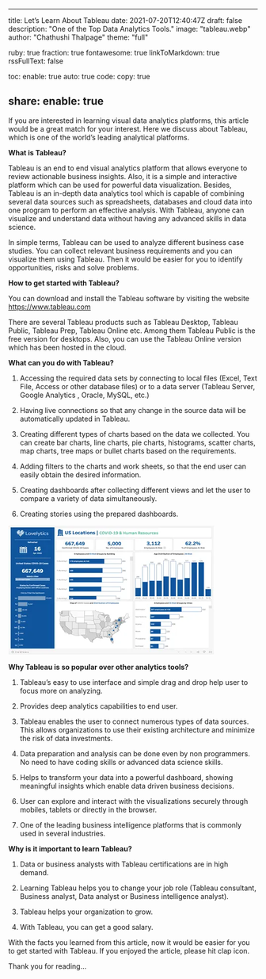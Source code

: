 ---

title: Let’s Learn About Tableau
date: 2021-07-20T12:40:47Z
draft: false
description: "One of the Top Data Analytics Tools."
image: "tableau.webp"
author: "Chathushi Thalpage"
theme: "full"

ruby: true
fraction: true
fontawesome: true
linkToMarkdown: true
rssFullText: false

toc:
enable: true
auto: true
code:
copy: true

share:
enable: true
------------

If you are interested in learning visual data analytics platforms, this article would be a great match for your interest. Here we discuss about Tableau, which is one of the world’s leading analytical platforms.

**What is Tableau?**

Tableau is an end to end visual analytics platform that allows everyone to review actionable business insights. Also, it is a simple and interactive platform which can be used for powerful data visualization. Besides, Tableau is an in-depth data analytics tool which is capable of combining several data sources such as spreadsheets, databases and cloud data into one program to perform an effective analysis. With Tableau, anyone can visualize and understand data without having any advanced skills in data science.

In simple terms, Tableau can be used to analyze different business case studies. You can collect relevant business requirements and you can visualize them using Tableau. Then it would be easier for you to identify opportunities, risks and solve problems.

**How to get started with Tableau?**

You can download and install the Tableau software by visiting the website https://www.tableau.com

There are several Tableau products such as Tableau Desktop, Tableau Public, Tableau Prep, Tableau Online etc. Among them Tableau Public is the free version for desktops. Also, you can use the Tableau Online version which has been hosted in the cloud.

**What can you do with Tableau?**

1. Accessing the required data sets by connecting to local files (Excel, Text File, Access or other database files) or to a data server (Tableau Server, Google Analytics , Oracle, MySQL, etc.)

2. Having live connections so that any change in the source data will be automatically updated in Tableau.

3. Creating different types of charts based on the data we collected. You can create bar charts, line charts, pie charts, histograms, scatter charts, map charts, tree maps or bullet charts based on the requirements.

4. Adding filters to the charts and work sheets, so that the end user can easily obtain the desired information.

5. Creating dashboards after collecting different views and let the user to compare a variety of data simultaneously.

6. Creating stories using the prepared dashboards.

![Eg : Tableau Dashboard](tableau_dashboard.webp)

**Why Tableau is so popular over other analytics tools?**

1. Tableau’s easy to use interface and simple drag and drop help user to focus more on analyzing.

2. Provides deep analytics capabilities to end user.

3. Tableau enables the user to connect numerous types of data sources. This allows organizations to use their existing architecture and minimize the risk of data investments.

4. Data preparation and analysis can be done even by non programmers. No need to have coding skills or advanced data science skills.

5. Helps to transform your data into a powerful dashboard, showing meaningful insights which enable data driven business decisions.

6. User can explore and interact with the visualizations securely through mobiles, tablets or directly in the browser.

7. One of the leading business intelligence platforms that is commonly used in several industries.

**Why is it important to learn Tableau?**

1. Data or business analysts with Tableau certifications are in high demand.

2. Learning Tableau helps you to change your job role (Tableau consultant, Business analyst, Data analyst or Business intelligence analyst).

3. Tableau helps your organization to grow.

4. With Tableau, you can get a good salary.

With the facts you learned from this article, now it would be easier for you to get started with Tableau. If you enjoyed the article, please hit clap icon.

Thank you for reading…